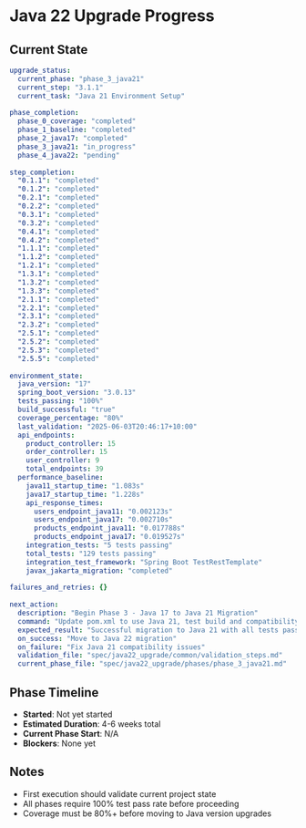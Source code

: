 # Java 22 Upgrade Progress

## Current State
```yaml
upgrade_status:
  current_phase: "phase_3_java21"
  current_step: "3.1.1"
  current_task: "Java 21 Environment Setup"
  
phase_completion:
  phase_0_coverage: "completed"
  phase_1_baseline: "completed"
  phase_2_java17: "completed"
  phase_3_java21: "in_progress"
  phase_4_java22: "pending"
  
step_completion:
  "0.1.1": "completed"
  "0.1.2": "completed"
  "0.2.1": "completed"
  "0.2.2": "completed"
  "0.3.1": "completed"
  "0.3.2": "completed"
  "0.4.1": "completed"
  "0.4.2": "completed"
  "1.1.1": "completed"
  "1.1.2": "completed"
  "1.2.1": "completed"
  "1.3.1": "completed"
  "1.3.2": "completed"
  "1.3.3": "completed"
  "2.1.1": "completed"
  "2.2.1": "completed"
  "2.3.1": "completed"
  "2.3.2": "completed"
  "2.5.1": "completed"
  "2.5.2": "completed"
  "2.5.3": "completed"
  "2.5.5": "completed"
  
environment_state:
  java_version: "17"
  spring_boot_version: "3.0.13"
  tests_passing: "100%"
  build_successful: "true"
  coverage_percentage: "80%"
  last_validation: "2025-06-03T20:46:17+10:00"
  api_endpoints:
    product_controller: 15
    order_controller: 15
    user_controller: 9
    total_endpoints: 39
  performance_baseline:
    java11_startup_time: "1.083s"
    java17_startup_time: "1.228s"
    api_response_times:
      users_endpoint_java11: "0.002123s"
      users_endpoint_java17: "0.002710s"
      products_endpoint_java11: "0.017788s"
      products_endpoint_java17: "0.019527s"
    integration_tests: "5 tests passing"
    total_tests: "129 tests passing"
    integration_test_framework: "Spring Boot TestRestTemplate"
    javax_jakarta_migration: "completed"
  
failures_and_retries: {}
  
next_action:
  description: "Begin Phase 3 - Java 17 to Java 21 Migration"
  command: "Update pom.xml to use Java 21, test build and compatibility"
  expected_result: "Successful migration to Java 21 with all tests passing"
  on_success: "Move to Java 22 migration"
  on_failure: "Fix Java 21 compatibility issues"
  validation_file: "spec/java22_upgrade/common/validation_steps.md"
  current_phase_file: "spec/java22_upgrade/phases/phase_3_java21.md"
```

## Phase Timeline
- **Started**: Not yet started
- **Estimated Duration**: 4-6 weeks total
- **Current Phase Start**: N/A
- **Blockers**: None yet

## Notes
- First execution should validate current project state
- All phases require 100% test pass rate before proceeding
- Coverage must be 80%+ before moving to Java version upgrades

